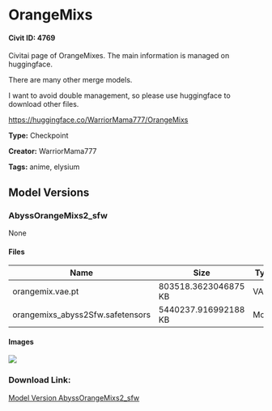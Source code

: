 # OrangeMixs

#### Civit ID: 4769

<p>Civitai page of OrangeMixes. The main information is managed on huggingface.  </p><p>There are many other merge models.  </p><p>I want to avoid double management, so please use huggingface to download other files.</p><p></p><p><a target="_blank" rel="ugc" href="https://huggingface.co/WarriorMama777/OrangeMixs">https://huggingface.co/WarriorMama777/OrangeMixs</a></p>

**Type:** Checkpoint

**Creator:** WarriorMama777

**Tags:** anime, elysium

## Model Versions

### AbyssOrangeMixs2_sfw

None

#### Files

| Name | Size | Type | Format | Download Url | AutoV1 | AutoV2 | SHA256 | CRC32 | BLAKE3 |
| --- | --- | --- | --- | --- | --- | --- | --- | --- | --- |
| orangemix.vae.pt | 803518.3623046875 KB | VAE | Other | https://civitai.com/api/download/models/5460?type=VAE&format=Other | F458B5C6 | F921FB3F29 | F921FB3F29891D2A77A6571E56B8B5052420D2884129517A333C60B1B4816CDF | 65AEACBA | 2E175004F953D6DC373A9DD18BF8A1845983EB6E1B3D6EA0C76A81D344244F18 |
| orangemixs_abyss2Sfw.safetensors | 5440237.916992188 KB | Model | SafeTensor | https://civitai.com/api/download/models/5460 | CD391015 | 038BA203D8 | 038BA203D8BA3C8AF24F14E01FBB870C85BBB8D4B6D9520804828F4193D12CE9 | 11DD30CD | 1D1F00D2B304CEDAC4661026B379C00444452A265F68312CF664B4D6324904F1 |

#### Images

<p><img src="https://image.civitai.com/xG1nkqKTMzGDvpLrqFT7WA/5935f2ea-e1ec-4a80-7666-220c81bc6500/width=450/43186.jpeg" /></p>

### Download Link:

[Model Version AbyssOrangeMixs2_sfw](https://civitai.com/api/download/models/5460)

